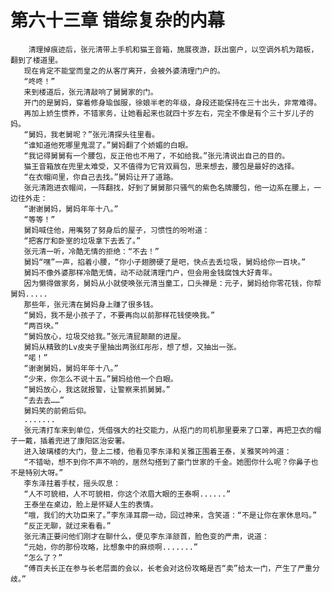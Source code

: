 # 第六十三章 错综复杂的内幕
        清理掉痕迹后，张元清带上手机和猫王音箱，施展夜游，跃出窗户，以空调外机为踏板，翻到了楼道里。
       现在肯定不能堂而皇之的从客厅离开，会被外婆清理门户的。
       “咚咚！”
       来到楼道后，张元清敲响了舅舅家的门。
       开门的是舅妈，穿着修身瑜伽服，徐娘半老的年级，身段还能保持在三十出头，非常难得。
       再加上娇生惯养，不错家务，让她看起来也就四十岁左右，完全不像是有个三十岁儿子的妈。
       “舅妈，我老舅呢？”张元清探头往里看。
       “谁知道他死哪里鬼混了。”舅妈翻了个娇媚的白眼。
       “我记得舅舅有一个腰包，反正他也不用了，不如给我。”张元清说出自己的目的。
       猫王音箱放在兜里太难受，又不值得为它背双肩包，思来想去，腰包是最好的选择。
       “在衣帽间里，你自己去找。”舅妈让开了道路。
       张元清跑进衣帽间，一阵翻找，好到了舅舅那只骚气的紫色名牌腰包，他一边系在腰上，一边往外走：
       “谢谢舅妈，舅妈年年十八。”
       “等等！”
       舅妈喊住他，用嘴努了努身后的屋子，习惯性的吩咐道：
       “把客厅和卧室的垃圾拿下去丢了。”
       张元清一听，冷酷无情的拒绝：“不去！”
       舅妈“嘿”一声，掐着小腰，“你小子翅膀硬了是吧，快点去丢垃圾，舅妈给你一百块。”
       舅妈不像外婆那样冷酷无情，动不动就清理门户，但会用金钱腐蚀大好青年。
       因为懒得做家务，舅妈从小就使唤张元清当童工，口头禅是：元子，舅妈给你零花钱，你帮舅妈.....
       那些年，张元清在舅妈身上赚了很多钱。
       “舅妈，我不是小孩子了，不要再向以前那样花钱使唤我。”
       “两百块。”
       “舅妈放心，垃圾交给我。”张元清屁颠颠的进屋。
       舅妈从精致的Lv皮夹子里抽出两张红彤彤，想了想，又抽出一张。
       “喏！”
       “谢谢舅妈，舅妈年年十八。”
       “少来，你怎么不说十五。”舅妈给他一个白眼。
       “舅妈放心，我这就报警，让警察来抓舅舅。”
       “去去去……”
       舅妈笑的前俯后仰。
       .......
       张元清打车来到单位，凭借强大的社交能力，从抠门的司机那里要来了口罩，再把卫衣的帽子一戴，插着兜进了康阳区治安署。
       进入玻璃楼的大门，登上二楼，他看见李东泽和关雅正围着王泰，关雅笑吟吟道：
       “不错呦，想不到你不声不响的，居然勾搭到了豪门世家的千金。她图你什么呢？你鼻子也不是特别大呀。”
       李东泽拄着手杖，摇头叹息：
       “人不可貌相，人不可貌相，你这个浓眉大眼的王泰啊......”
       王泰坐在桌边，脸上是怀疑人生的表情。
       “哦，我们的大功臣来了。”李东泽耳廓一动，回过神来，含笑道：“不是让你在家休息吗。”
       “反正无聊，就过来看看。”
       张元清正要问他们刚才在聊什么，便见李东泽颔首，脸色变的严肃，说道：
       “元始，你的那份攻略，比想象中的麻烦啊.......”
       “怎么了？”
       “傅百夫长正在参与长老层面的会以，长老会对这份攻略是否“卖”给太一门，产生了严重分歧。”
